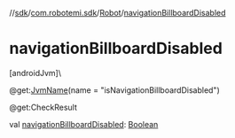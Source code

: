 //[sdk](../../../index.md)/[com.robotemi.sdk](../index.md)/[Robot](index.md)/[navigationBillboardDisabled](navigation-billboard-disabled.md)

# navigationBillboardDisabled

[androidJvm]\

@get:[JvmName](https://kotlinlang.org/api/latest/jvm/stdlib/kotlin.jvm/-jvm-name/index.html)(name = &quot;isNavigationBillboardDisabled&quot;)

@get:CheckResult

val [navigationBillboardDisabled](navigation-billboard-disabled.md): [Boolean](https://kotlinlang.org/api/latest/jvm/stdlib/kotlin/-boolean/index.html)
